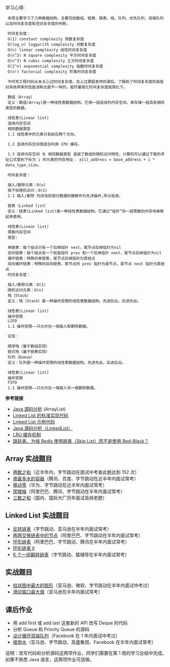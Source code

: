 学习心得:
     
     本周主要学习了几种数据结构，主要包括数组、链表、跳表、栈、队列、优先队列、双端队列以及时间复杂度和空间复杂度的判断。
     
     时间复杂度：
     O(1) constant complexity 常数复杂度
     O(log_n) loggarith complexity 对数复杂度
     O(n) linear complexity 线性时间复杂度
     O(n^2) N square complexity 平方时间复杂度
     O(n^3) N cubic complexity 立方时间复杂度
     O(2^n) exponential complexity 指数时间复杂度
     O(n!) factorial complexity 阶乘时间复杂度
     
     平时写工程代码从未关心过时间复杂度，在上过覃超老师的课后，了解到了时间复杂度的高低对系统带来的性能消耗也是不一样的，能尽量简化时间复杂度就简化下。
     
     数组（Array）
     定义：数组(Array)是一种线性表数据结构。它用一组连续的内存空间，来存储一组具有相同类型的数据。
     
     线性表(Linear list)
     连续内存空间
     相同数据类型
     1.1 线性表中的元素只有前后两个方向。
     
     1.2 连续内存空间很适合利用 CPU 缓存。
     
     1.3 连续内存空间 与 相同数据类型 造就了数组的随机访问特性，计算机可以通过下面的寻址公式查到下标为 i 的元素的内存地址： a[i]_address = base_address + i * data_type_size。
     
     时间复杂度：
     
     插入/删除元素：O(n)
     按下标随机访问：O(1)
     2.1 插入/删除 均涉及到部分数据的搬移作为先决操作,所以低效。
     
     链表（Linked list）
     定义：链表(Linked list)是一种线性表数据结构。它通过“指针”将一组零散的内存块串联起来使用。
     
     线性表(Linear list)
     零散内存空间
     类型:
     
     单链表：每个结点只有一个后继指针 next，尾节点后继指针为nil
     双向链表：每个结点有一个前驱指针 prev 和一个后继指针 next，尾节点后继指针为nil
     循环链表：特殊的单链表，尾节点后继指针为首结点
     双向循环链表：特殊的双向链表，首节点的 prev 指针为尾节点，尾节点 next 指针为首结点
     时间复杂度：
     
     插入/删除元素：O(1)
     随机访问元素：O(n)
     栈（Stack）
     定义：栈（Stack）是一种操作受限的线性表数据结构。先进后出，后进先出。
     
     线性表(Linear list)
     操作受限
     LIFO
     1.1 操作受限——只允许在一端插入和删除数据。
     
     实现：
     
     顺序栈（基于数组实现）
     链式栈（基于链表实现）
     队列（Queue）
     定义：队列是一种操作受限的线性表数据结构。先进先出，后进后出。
     
     线性表(Linear list)
     操作受限
     FIFO
     1.1 操作受限——只允许在一端插入另一端删除数据。
     
     
 <p><strong>参考链接</strong></p>
     <ul>
     <li><a href="http://developer.classpath.org/doc/java/util/ArrayList-source.html" rel="nofollow">Java 源码分析</a> (ArrayList) </li>
     <li><a href="https://www.geeksforgeeks.org/implementing-a-linked-list-in-java-using-class/" rel="nofollow">Linked List 的标准实现代码</a></li>
     <li><a href="http://www.cs.cmu.edu/~adamchik/15-121/lectures/Linked%20Lists/code/LinkedList.java" rel="nofollow">Linked List 示例代码</a></li>
     <li><a href="http://developer.classpath.org/doc/java/util/LinkedList-source.html">Java 源码分析（LinkedList）</a></li>
     <li><a href="https://leetcode-cn.com/problems/lru-cache/" rel="nofollow"> LRU 缓存机制</a></li>
     <li><a href="https://redisbook.readthedocs.io/en/latest/internal-datastruct/skiplist.html" rel="nofollow">跳跃表、为啥 Redis 使用跳表（Skip List）而不是使用 Red-Black？</a></li>
     </ul> 
     
        
  <h2><strong>Array 实战题目</strong></h2>
     <ul>
     <li><a href="https://leetcode-cn.com/problems/two-sum/" rel="noopener nofollow" target="_blank">两数之和</a>（近半年内，字节跳动在面试中考查此题达到 152 次）</li>
     <li><a href="https://leetcode-cn.com/problems/container-with-most-water/" rel="noopener nofollow" target="_blank">盛最多水的容器</a>（腾讯、百度、字节跳动在近半年内面试常考）</li>
     <li><a href="https://leetcode-cn.com/problems/move-zeroes/" rel="noopener nofollow" target="_blank">移动零</a>（华为、字节跳动在近半年内面试常考）</li>
     <li><a href="https://leetcode.com/problems/climbing-stairs/" rel="noopener nofollow" target="_blank">爬楼梯</a>（阿里巴巴、腾讯、字节跳动在半年内面试常考）</li>
     <li><a href="https://leetcode-cn.com/problems/3sum/" rel="noopener nofollow" target="_blank">三数之和</a>（国内、国际大厂历年面试高频老题）</li>
     </ul>
     
   <h2>Linked List 实战题目</h2>
   <ul>
   <li><a href="https://leetcode.com/problems/reverse-linked-list/" rel="noopener nofollow" target="_blank">反转链表</a>（字节跳动、亚马逊在半年内面试常考）</li>
   <li><a href="https://leetcode.com/problems/swap-nodes-in-pairs" rel="noopener nofollow" target="_blank">两两交换链表中的节点</a>（阿里巴巴、字节跳动在半年内面试常考）</li>
   <li><a href="https://leetcode.com/problems/linked-list-cycle" rel="noopener nofollow" target="_blank">环形链表</a>（阿里巴巴、字节跳动、腾讯在半年内面试常考）</li>
   <li><a href="https://leetcode.com/problems/linked-list-cycle-ii" rel="noopener nofollow" target="_blank">环形链表 II </a></li>
   <li><a href="https://leetcode.com/problems/reverse-nodes-in-k-group/" rel="noopener nofollow" target="_blank"> K 个一组翻转链表</a>（字节跳动、猿辅导在半年内面试常考）</li>
   </ul>  
   
   <h2>实战题目</h2>
   <ul>
   <li><a href="https://leetcode-cn.com/problems/largest-rectangle-in-histogram" rel="noopener nofollow" target="_blank">柱状图中最大的矩形</a>（亚马逊、微软、字节跳动在半年内面试中考过）</li>
   <li><a href="https://leetcode-cn.com/problems/sliding-window-maximum" rel="noopener nofollow" target="_blank">滑动窗口最大值</a>（亚马逊在半年内面试常考）</li>
   </ul>
   
   <h2>课后作业</h2>
   <ul>
   <li>用 add first 或 add last 这套新的 API 改写 Deque 的代码</li>
   <li>分析 Queue 和 Priority Queue 的源码</li>
   <li><a href="https://leetcode.com/problems/design-circular-deque" rel="noopener nofollow" target="_blank">设计循环双端队列</a>（Facebook 在 1 年内面试中考过）</li>
   <li><a href="https://leetcode.com/problems/trapping-rain-water/" rel="noopener nofollow" target="_blank">接雨水</a>（亚马逊、字节跳动、高盛集团、Facebook 在半年内面试常考）</li>
   </ul>
   <p>说明：改写代码和分析源码这两项作业，同学们需要在第 1 周的学习总结中完成。如果不熟悉 Java 语言，这两项作业可选做。</p>